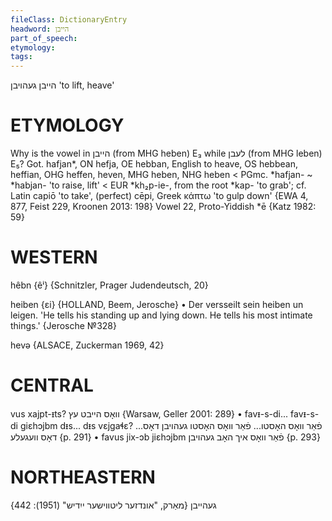 ```yaml
---
fileClass: DictionaryEntry
headword: הייבן
part_of_speech: 
etymology: 
tags: 
---
```

הייבן
געהויבן
'to lift, heave'

ETYMOLOGY
===========
Why is the vowel in הייבן (from MHG heben) E₃ while לעבן (from MHG leben) E₅? 
Got. hafjan*, ON hefja, OE hebban, English to heave, OS hebbean, heffian, OHG heffen, heven, MHG heben, NHG heben < PGmc. *hafjan- ~ *habjan- 'to raise, lift' < EUR *kh₂p-ie-, from the root *kap- 'to grab'; cf. Latin capiō 'to take', (perfect) cēpi, Greek κάπτω 'to gulp down'
{EWA 4, 877, Feist 229, Kroonen 2013: 198}
Vowel 22, Proto-Yiddish *ē
{Katz 1982: 59}

WESTERN
========

hêbn {êⁱ} {Schnitzler, Prager Judendeutsch, 20}

heiben {ɛi} {HOLLAND, Beem, Jerosche}
	•	Der versseilt sein heiben un leigen. 'He tells his standing up and lying down. He tells his most intimate things.' {Jerosche №328}

hevə  {ALSACE, Zuckerman 1969, 42}

CENTRAL
========

vus xajpt-ᵻts? וואָס הייבט עץ {Warsaw, Geller 2001: 289}
	•	favᵻ-s-di... favᵻ-s-di giɛhɔjbm dᵻs... dᵻs vɛjgaɬɛ? פֿאַר וואָס האָסטו... פֿאַר וואָס האָסטו געהויבן דאָס... דאָס וועגעלע {p. 291}
	•	favus jix-ɔb jiɛhɔjbm פֿאַר וואָס איך האָב געהויבן {p. 293}

NORTHEASTERN
==============

געהייבן
{מאַרק, "אונדזער ליטווישער ייִדיש" (1951): 442}

